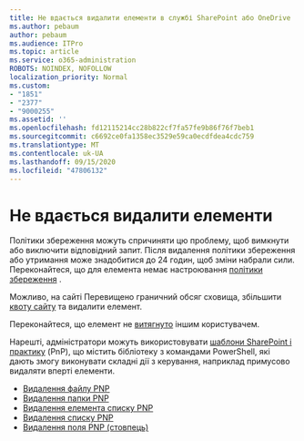 ```yaml
---
title: Не вдається видалити елементи в службі SharePoint або OneDrive
ms.author: pebaum
author: pebaum
ms.audience: ITPro
ms.topic: article
ms.service: o365-administration
ROBOTS: NOINDEX, NOFOLLOW
localization_priority: Normal
ms.custom:
- "1851"
- "2377"
- "9000255"
ms.assetid: ''
ms.openlocfilehash: fd12115214cc28b822cf7fa57fe9b86f76f7beb1
ms.sourcegitcommit: c6692ce0fa1358ec3529e59ca0ecdfdea4cdc759
ms.translationtype: MT
ms.contentlocale: uk-UA
ms.lasthandoff: 09/15/2020
ms.locfileid: "47806132"
---
```

# <a name="unable-to-delete-items"></a>Не вдається видалити елементи

Політики збереження можуть спричиняти цю проблему, щоб вимкнути або виключити відповідний запит. Після видалення політики збереження або утримання може знадобитися до 24 годин, щоб зміни набрали сили. Переконайтеся, що для елемента немає настроювання [політики збереження](https://docs.microsoft.com/microsoft-365/compliance/retention-policies) .

Можливо, на сайті Перевищено граничний обсяг сховища, збільшити [квоту сайту](https://docs.microsoft.com/powershell/module/sharepoint-online/set-sposite?view=sharepoint-ps) та видалити елемент.

Переконайтеся, що елемент не [витягнуто](https://support.office.com/article/check-out-check-in-or-discard-changes-to-files-in-a-library-7e2c12a9-a874-4393-9511-1378a700f6de) іншим користувачем.

Нарешті, адміністратори можуть використовувати [шаблони SharePoint і практику](https://docs.microsoft.com/powershell/sharepoint/sharepoint-pnp/sharepoint-pnp-cmdlets?view=sharepoint-ps#installation) (PnP), що містить бібліотеку з командами PowerShell, які дають змогу виконувати складні дії з керування, наприклад примусово видаляти вперті елементи.
- [Видалення файлу PNP](https://docs.microsoft.com/powershell/module/sharepoint-pnp/remove-pnpfile?view=sharepoint-ps)
- [Видалення папки PNP](https://docs.microsoft.com/powershell/module/sharepoint-pnp/remove-pnpfolder?view=sharepoint-ps)
- [Видалення елемента списку PNP](https://docs.microsoft.com/powershell/module/sharepoint-pnp/remove-pnplistitem?view=sharepoint-ps)
- [Видалення списку PNP](https://docs.microsoft.com/powershell/module/sharepoint-pnp/remove-pnplist?view=sharepoint-ps)
- [Видалення поля PNP (стовпець)](https://docs.microsoft.com/powershell/module/sharepoint-pnp/remove-pnpfield?view=sharepoint-ps)